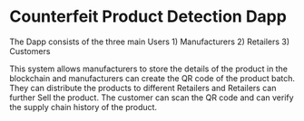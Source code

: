 <h1>Counterfeit Product Detection Dapp</h1>
<p>
  The Dapp consists of the three main Users 1) Manufacturers 2) Retailers 3) Customers
</p>
<p>
  This system allows manufacturers to store the details of the product in the blockchain and manufacturers can create the QR code of the product batch. They can distribute the products to different Retailers and Retailers can further Sell the product. The customer can scan the QR code and can verify the supply chain history of the product.
</p>
